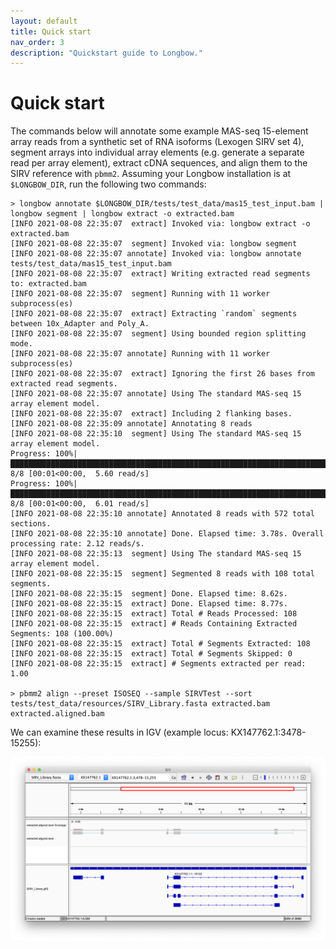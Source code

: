 ```yaml
---
layout: default
title: Quick start
nav_order: 3
description: "Quickstart guide to Longbow."
---
```


# Quick start

The commands below will annotate some example MAS-seq 15-element array reads from a synthetic set of RNA isoforms (Lexogen SIRV set 4), segment arrays into individual array elements (e.g. generate a separate read per array element), extract cDNA sequences, and align them to the SIRV reference with `pbmm2`.  Assuming your Longbow installation is at `$LONGBOW_DIR`, run the following two commands:

```
> longbow annotate $LONGBOW_DIR/tests/test_data/mas15_test_input.bam | longbow segment | longbow extract -o extracted.bam
[INFO 2021-08-08 22:35:07  extract] Invoked via: longbow extract -o extracted.bam
[INFO 2021-08-08 22:35:07  segment] Invoked via: longbow segment
[INFO 2021-08-08 22:35:07 annotate] Invoked via: longbow annotate tests/test_data/mas15_test_input.bam
[INFO 2021-08-08 22:35:07  extract] Writing extracted read segments to: extracted.bam
[INFO 2021-08-08 22:35:07  segment] Running with 11 worker subprocess(es)
[INFO 2021-08-08 22:35:07  extract] Extracting `random` segments between 10x_Adapter and Poly_A.
[INFO 2021-08-08 22:35:07  segment] Using bounded region splitting mode.
[INFO 2021-08-08 22:35:07 annotate] Running with 11 worker subprocess(es)
[INFO 2021-08-08 22:35:07  extract] Ignoring the first 26 bases from extracted read segments.
[INFO 2021-08-08 22:35:07 annotate] Using The standard MAS-seq 15 array element model.
[INFO 2021-08-08 22:35:07  extract] Including 2 flanking bases.
[INFO 2021-08-08 22:35:09 annotate] Annotating 8 reads
[INFO 2021-08-08 22:35:10  segment] Using The standard MAS-seq 15 array element model.
Progress: 100%|██████████████████████████████████████████████████████████████████████████████| 8/8 [00:01<00:00,  5.60 read/s]
Progress: 100%|██████████████████████████████████████████████████████████████████████████████| 8/8 [00:01<00:00,  6.01 read/s]
[INFO 2021-08-08 22:35:10 annotate] Annotated 8 reads with 572 total sections.
[INFO 2021-08-08 22:35:10 annotate] Done. Elapsed time: 3.78s. Overall processing rate: 2.12 reads/s.
[INFO 2021-08-08 22:35:13  segment] Using The standard MAS-seq 15 array element model.
[INFO 2021-08-08 22:35:15  segment] Segmented 8 reads with 108 total segments.
[INFO 2021-08-08 22:35:15  segment] Done. Elapsed time: 8.62s.
[INFO 2021-08-08 22:35:15  extract] Done. Elapsed time: 8.77s.
[INFO 2021-08-08 22:35:15  extract] Total # Reads Processed: 108
[INFO 2021-08-08 22:35:15  extract] # Reads Containing Extracted Segments: 108 (100.00%)
[INFO 2021-08-08 22:35:15  extract] Total # Segments Extracted: 108
[INFO 2021-08-08 22:35:15  extract] Total # Segments Skipped: 0
[INFO 2021-08-08 22:35:15  extract] # Segments extracted per read: 1.00

> pbmm2 align --preset ISOSEQ --sample SIRVTest --sort tests/test_data/resources/SIRV_Library.fasta extracted.bam extracted.aligned.bam
```

We can examine these results in IGV (example locus: KX147762.1:3478-15255):

![IGV screenshot for two SIRV isoforms](figures/quick_start_igv2.png)






